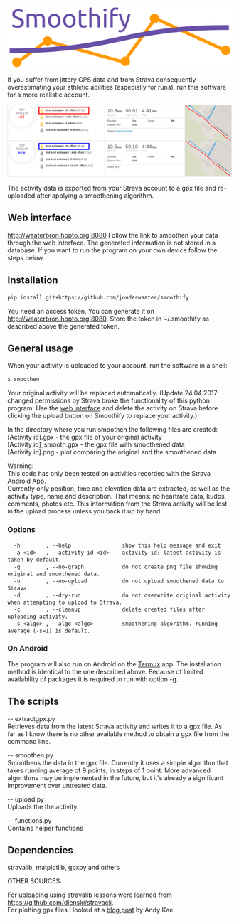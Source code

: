 ![alt text](https://github.com/jonderwaater/smoothify/blob/master/gettingstarted/static/smoothify_logo.png "Smoothify")

If you suffer from jittery GPS data and from Strava consequently overestimating your athletic abilities (especially for runs), run this software for a more realistic account.

![alt text](https://github.com/jonderwaater/smoothify/blob/master/gettingstarted/static/example.png "Before & after")

The activity data is exported from your Strava account to a gpx file and re-uploaded after applying a smoothening algorithm.

## Web interface
http://waaterbron.hopto.org:8080
Follow the link to smoothen your data through the web interface. The generated information is not stored in a database.
If you want to run the program on your own device follow the steps below.

## Installation

````bash
pip install git+https://github.com/jonderwaater/smoothify  
````

You need an access token. You can generate it on http://waaterbron.hopto.org:8080. Store the token in ~/.smoothify as described above the generated token.

## General usage
When your activity is uploaded to your account, run the software in a shell:
````bash
$ smoothen
````
Your original activity will be replaced automatically. (Update 24.04.2017: changed permissions by Strava broke the functionality of this python program. Use the [web interface](http://waaterbron.hopto.org:8080) and delete the activity on Strava before clicking the upload button on Smoothify to replace your activity.)

In the directory where you run smoothen the following files are created:  
[Activity id].gpx           - the gpx file of your original activity  
[Activity id]_smooth.gpx    - the gpx file with smoothened data  
[Activity id].png           - plot comparing the original and the smoothened data  

Warning:  
This code has only been tested on activities recorded with the Strava Android App.  
Currently only position, time and elevation data are extracted, as well as the activity type, name and description.
That means: no heartrate data, kudos, comments, photos etc. This information from the Strava activity will be lost in the upload process unless you back it up by hand.

### Options
```
  -h        , --help                show this help message and exit
  -a <id>   , --activity-id <id>    activity id; latest activity is taken by default.
  -g        , --no-graph            do not create png file showing original and smoothened data.
  -u        , --no-upload           do not upload smoothened data to Strava.
  -d        , --dry-run             do not overwrite original activity when attempting to upload to Strava.
  -c        , --cleanup             delete created files after uploading activity.  
  -s <algo> , --algo <algo>         smoothening algorithm. running average (-s=1) is default.

```

### On Android
The program will also run on Android on the [Termux](https://play.google.com/store/apps/details?id=com.termux&hl=en) app. The installation method is identical to the one described above. Because of limited availability of packages it is required to run with option -g.

## The scripts

-- extractgpx.py  
Retrieves data from the latest Strava activity and writes it to a gpx file. As far as I know there is no other available method  to obtain a gpx file from the command line.  

-- smoothen.py  
Smoothens the data in the gpx file. Currently it uses a simple algorithm that takes running average of 9 points, in steps of 1 point. More advanced algorithms may be implemented in the future, but it's already a significant improvement over untreated data.

-- upload.py  
Uploads the the activity.  

-- functions.py  
Contains helper functions


## Dependencies
stravalib, matplotlib, gpxpy and others


OTHER SOURCES:  

For uploading using stravalib lessons were learned from https://github.com/dlenski/stravacli.  
For plotting gpx files I looked at a [blog post](http://andykee.com/visualizing-strava-tracks-with-python.html) by Andy Kee.



